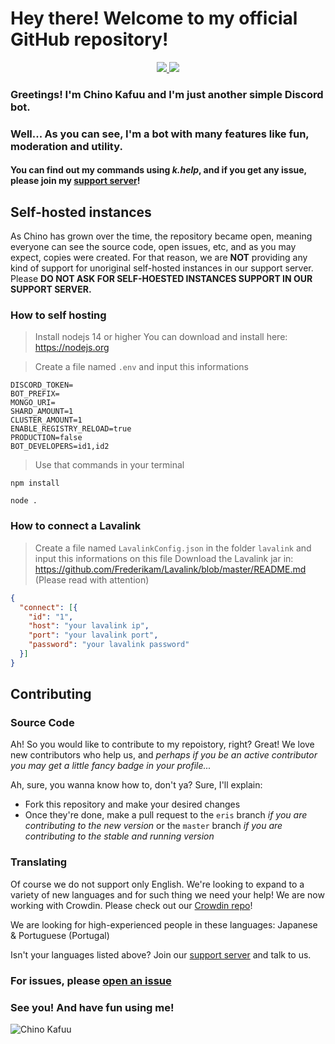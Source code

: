 # Hey there! Welcome to my official GitHub repository!
  <p align="center">
    <a href="https://jetbrains.com/?from=ChinoKafuu">
    <img src="https://img.shields.io/badge/Powered_by_WebStorm-gray.svg?logo=webstorm&style=for-the-badge" />
  </a>
  <a href="https://crowdin.com/">
    <img src="https://img.shields.io/badge/Powered_by_Crowdin-gray.svg?logo=crowdin&style=for-the-badge" />
  </a>
  </p>

### Greetings! I'm Chino Kafuu and I'm just another simple Discord bot.
### Well... As you can see, I'm a bot with many features like fun, moderation and utility.
#### You can find out my commands using *k.help*, and if you get any issue, please join my [support server](https://discord.gg/CAm9cSU)!

## Self-hosted instances
As Chino has grown over the time, the repository became open, meaning everyone can see the source code, open issues, etc, and as you may expect, copies were created.
For that reason, we are **NOT** providing any kind of support for unoriginal self-hosted instances in our support server. Please **DO NOT ASK FOR SELF-HOESTED INSTANCES SUPPORT IN OUR SUPPORT SERVER.**
### How to self hosting
> Install nodejs 14 or higher
You can download and install here: https://nodejs.org

> Create a file named `.env` and input this informations
```
DISCORD_TOKEN=
BOT_PREFIX=
MONGO_URI=
SHARD_AMOUNT=1
CLUSTER_AMOUNT=1
ENABLE_REGISTRY_RELOAD=true
PRODUCTION=false
BOT_DEVELOPERS=id1,id2
```

> Use that commands in your terminal
```
npm install
```
```
node .
```
### How to connect a Lavalink
> Create a file named `LavalinkConfig.json` in the folder `lavalink` and input this informations on this file
> Download the Lavalink jar in: https://github.com/Frederikam/Lavalink/blob/master/README.md (Please read with attention)
```json
{
  "connect": [{
    "id": "1",
    "host": "your lavalink ip",
    "port": "your lavalink port",
    "password": "your lavalink password"
  }]
}
```
## Contributing
### Source Code
Ah! So you would like to contribute to my repoistory, right? Great! We love new contributors who help us, and *perhaps if you be an active contributor you may get a little fancy badge in your profile...*

Ah, sure, you wanna know how to, don't ya? Sure, I'll explain:
- Fork this repository and make your desired changes
- Once they're done, make a pull request to the `eris` branch *if you are contributing to the new version* or the `master` branch *if you are contributing to the stable and running version*

### Translating
Of course we do not support only English. We're looking to expand to a variety of new languages and for such thing we need your help!
We are now working with Crowdin. Please check out our [Crowdin repo](https://rabbithouse.crowdin.com/chino-kafuu)!

We are looking for high-experienced people in these languages: Japanese & Portuguese (Portugal)

Isn't your languages listed above? Join our [support server](https://discord.gg/CAm9cSU) and talk to us.

### For issues, please [open an issue](https://github.com/RabbitHouseCorp/ChinoKafuu/issues/new/choose)

### See you! And have fun using me!

![Chino Kafuu](https://cdn.discordapp.com/attachments/481807707066859530/784903189136801852/c3377764d7d7cdcdcb98c466ce341c61.png)
